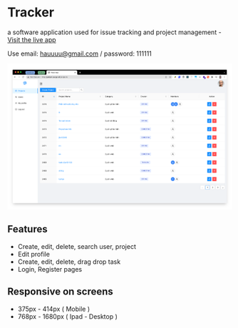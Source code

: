 # Tracker
a software application used for issue tracking and project management -
<a href="http://petpm.surge.sh/login">Visit the live app</a>

Use email: hauuuu@gmail.com / password: 111111

![Screenshot](./assets/Demo.png)



## Features
- Create, edit, delete, search user, project
- Edit profile
- Create, edit, delete, drag drop task
- Login, Register pages

## Responsive on screens
- 375px - 414px ( Mobile )
- 768px - 1680px ( Ipad - Desktop )
